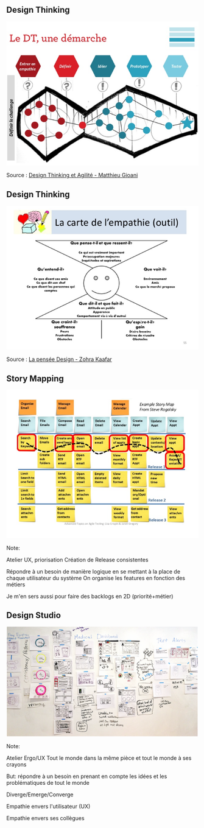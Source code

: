 ## Design Thinking

![design thinking](/resources/design-thinking.jpg)

Source : [Design Thinking et Agilité - Matthieu Gioani](http://fr.slideshare.net/Matt_Gio/design-thinking-et-agilit)



## Design Thinking

![empathy map](/resources/empathy-map.jpg)

Source : [La pensée Design - Zohra Kaafar](http://fr.slideshare.net/zohra473/design-thinking-la-pense-design)



## Story Mapping

![](resources/story-mapping.jpg)

Note:

Atelier UX, priorisation
Création de Release consistentes

Répondre à un besoin de manière logique en se mettant à la place de chaque utilisateur du système
On organise les features en fonction des métiers

Je m'en sers aussi pour faire des backlogs en 2D (priorité+métier)



## Design Studio

<img src="resources/design-studio.png" width="700px" />

Note:

Atelier Ergo/UX
Tout le monde dans la même pièce et tout le monde à ses crayons

But: répondre à un besoin en prenant en compte les idées et les problématiques de tout le monde

Diverge/Emerge/Converge

Empathie envers l'utilisateur (UX)

Empathie envers ses collègues
